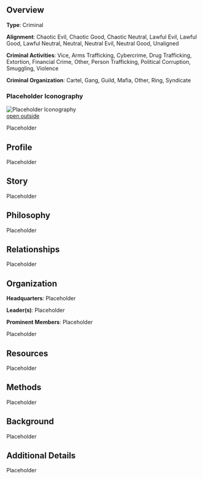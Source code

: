 ## Overview 

**Type**: Criminal

**Alignment**: Chaotic Evil, Chaotic Good, Chaotic Neutral, Lawful Evil, Lawful Good, Lawful Neutral, Neutral, Neutral Evil, Neutral Good, Unaligned

**Criminal Activities**: Vice, Arms Trafficking, Cybercrime, Drug Trafficking, Extortion, Financial Crime, Other, Person Trafficking, Political Corruption, Smuggling, Violence

**Criminal Organization**: Cartel, Gang, Guild, Mafia, Other, Ring, Syndicate

### Placeholder Iconography 

![Placeholder Iconography](https://publish-01.obsidian.md/access/36b98e212e9d73fe1bd4813f96b0fd71/z_Assets/Misc/ImagePlaceholder.png)  
[open outside](https://obsidianttrpgtutorials.com/z_Assets/Misc/ImagePlaceholder.png)

Placeholder

## Profile 

Placeholder

## Story 

Placeholder

## Philosophy 

Placeholder

## Relationships 

Placeholder

## Organization 

**Headquarters**: Placeholder

**Leader(s)**: Placeholder

**Prominent Members**: Placeholder

Placeholder

## Resources 

Placeholder

## Methods 

Placeholder

## Background 

Placeholder

## Additional Details 

Placeholder